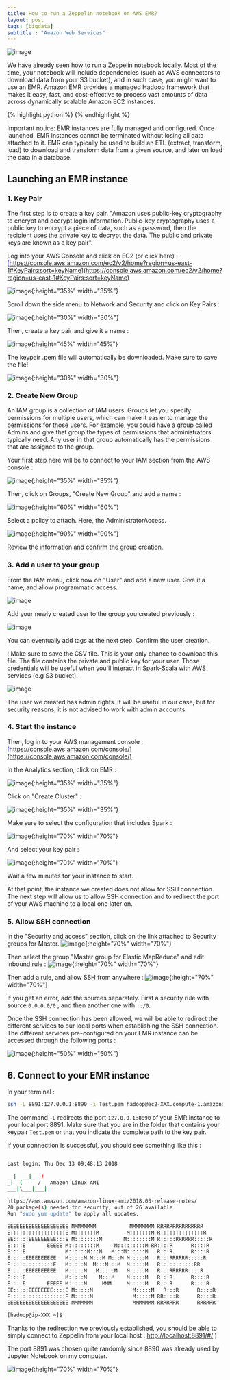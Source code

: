 ```yaml
---
title: How to run a Zeppelin notebook on AWS EMR?
layout: post
tags: [bigdata]
subtitle : "Amazon Web Services"
---
```


![image](https://maelfabien.github.io/assets/images/zep_emr.jpg)

We have already seen how to run a Zeppelin notebook locally. Most of the time, your notebook will include dependencies (such as AWS connectors to download data from your S3 bucket), and in such case, you might want to use an EMR. Amazon EMR provides a managed Hadoop framework that makes it easy, fast, and cost-effective to process vast amounts of data across dynamically scalable Amazon EC2 instances.

{% highlight python %}
{% endhighlight %}

Important notice: EMR instances are fully managed and configured. Once launched, EMR instances cannot be terminated without losing all data attached to it. EMR can typically be used to build an ETL (extract, transform, load) to download and transform data from a given source, and later on load the data in a database.

## Launching an EMR instance

### 1. Key Pair

The first step is to create a key pair. "Amazon uses public-key cryptography to encrypt and decrypt login information. Public–key cryptography uses a public key to encrypt a piece of data, such as a password, then the recipient uses the private key to decrypt the data. The public and private keys are known as a key pair". 

Log into your AWS Console and click on EC2 (or click here) : <span style="color:blue">[https://console.aws.amazon.com/ec2/v2/home?region=us-east-1#KeyPairs:sort=keyName](https://console.aws.amazon.com/ec2/v2/home?region=us-east-1#KeyPairs:sort=keyName)</span>

![image](https://maelfabien.github.io/assets/images/EMR0.jpg){:height="35%" width="35%"}

Scroll down the side menu to Network and Security and click on Key Pairs :

![image](https://maelfabien.github.io/assets/images/key.jpg){:height="30%" width="30%"}

Then, create a key pair and give it a name :

![image](https://maelfabien.github.io/assets/images/key2.jpg){:height="45%" width="45%"}

The keypair .pem file will automatically be downloaded. Make sure to save the file!

![image](https://maelfabien.github.io/assets/images/key3.jpg){:height="30%" width="30%"}

### 2. Create New Group

An IAM group is a collection of IAM users. Groups let you specify permissions for multiple users, which can make it easier to manage the permissions for those users. For example, you could have a group called Admins and give that group the types of permissions that administrators typically need. Any user in that group automatically has the permissions that are assigned to the group.

Your first step here will be to connect to your IAM section from the AWS console :

![image](https://maelfabien.github.io/assets/images/iam1.jpg){:height="35%" width="35%"}

Then, click on Groups, "Create New Group" and add a name :

![image](https://maelfabien.github.io/assets/images/iam2.jpg){:height="60%" width="60%"}

Select a policy to attach. Here, the AdministratorAccess.

![image](https://maelfabien.github.io/assets/images/iam3.jpg){:height="90%" width="90%"}

Review the information and confirm the group creation.

### 3. Add a user to your group

From the IAM menu, click now on "User" and add a new user. Give it a name, and allow programmatic access.

![image](https://maelfabien.github.io/assets/images/iam4.jpg)

Add your newly created user to the group you created previously :

![image](https://maelfabien.github.io/assets/images/iam5.jpg)

You can eventually add tags at the next step. Confirm the user creation. 

! Make sure to save the CSV file. This is your only chance to download this file. The file contains the private and public key for your user. Those credentials will be useful when you'll interact in Spark-Scala with AWS services (e.g S3 bucket).

![image](https://maelfabien.github.io/assets/images/iam6.jpg)

The user we created has admin rights. It will be useful in our case, but for security reasons, it is not advised to work with admin accounts. 

### 4. Start the instance

Then, log in to your AWS management console : <span style="color:blue">[https://console.aws.amazon.com/console/](https://console.aws.amazon.com/console/)</span>

In the Analytics section, click on EMR :

![image](https://maelfabien.github.io/assets/images/EMR1.v){:height="35%" width="35%"}

Click on "Create Cluster" :

![image](https://maelfabien.github.io/assets/images/EMR2.jpg){:height="35%" width="35%"}

Make sure to select the configuration that includes Spark :

![image](https://maelfabien.github.io/assets/images/EMR3.jpg){:height="70%" width="70%"}

And select your key pair :

![image](https://maelfabien.github.io/assets/images/key4.jpg){:height="70%" width="70%"}

Wait a few minutes for your instance to start. 

At that point, the instance we created does not allow for SSH connection. The next step will allow us to allow SSH connection and to redirect the port of your AWS machine to a local one later on. 

### 5. Allow SSH connection

In the "Security and access" section, click on the link attached to Security groups for Master.
![image](https://maelfabien.github.io/assets/images/ssh1.jpg){:height="70%" width="70%"}

Then select the group "Master group for Elastic MapReduce" and edit inbound rule :
![image](https://maelfabien.github.io/assets/images/ssh2.jpg){:height="70%" width="70%"}

Then add a rule, and allow SSH from anywhere :
![image](https://maelfabien.github.io/assets/images/ssh3.jpg){:height="70%" width="70%"}

If you get an error, add the sources separately. First a security rule with source ``` 0.0.0.0/0 ``` , and then another one with ``` ::/0 ```.

Once the SSH connection has been allowed, we will be able to redirect the different services to our local ports when establishing the SSH connection. The different services pre-configured on your EMR instance can be accessed through the following ports :

![image](https://maelfabien.github.io/assets/images/ssh4.jpg){:height="50%" width="50%"}

## 6. Connect to your EMR instance

In your terminal :

``` bash
ssh -L 8891:127.0.0.1:8890 -i Test.pem hadoop@ec2-XXX.compute-1.amazonaws.com 
```

The command ``` -L ``` redirects the port  ``` 127.0.0.1:8890 ```  of your EMR instance to your local port 8891. Make sure that you are in the folder that contains your keypair  ``` Test.pem ``` or that you indicate the complete path to the key pair.

If your connection is successful, you should see something like this :
```bash

Last login: Thu Dec 13 09:48:13 2018

__|  __|_  )
_|  (     /   Amazon Linux AMI
___|\___|___|

https://aws.amazon.com/amazon-linux-ami/2018.03-release-notes/
20 package(s) needed for security, out of 26 available
Run "sudo yum update" to apply all updates.

EEEEEEEEEEEEEEEEEEEE MMMMMMMM           MMMMMMMM RRRRRRRRRRRRRRR    
E::::::::::::::::::E M:::::::M         M:::::::M R::::::::::::::R   
EE:::::EEEEEEEEE:::E M::::::::M       M::::::::M R:::::RRRRRR:::::R 
E::::E       EEEEE M:::::::::M     M:::::::::M RR::::R      R::::R
E::::E             M::::::M:::M   M:::M::::::M   R:::R      R::::R
E:::::EEEEEEEEEE   M:::::M M:::M M:::M M:::::M   R:::RRRRRR:::::R 
E::::::::::::::E   M:::::M  M:::M:::M  M:::::M   R:::::::::::RR   
E:::::EEEEEEEEEE   M:::::M   M:::::M   M:::::M   R:::RRRRRR::::R  
E::::E             M:::::M    M:::M    M:::::M   R:::R      R::::R
E::::E       EEEEE M:::::M     MMM     M:::::M   R:::R      R::::R
EE:::::EEEEEEEE::::E M:::::M             M:::::M   R:::R      R::::R
E::::::::::::::::::E M:::::M             M:::::M RR::::R      R::::R
EEEEEEEEEEEEEEEEEEEE MMMMMMM             MMMMMMM RRRRRRR      RRRRRR

[hadoop@ip-XXX ~]$ 
```

Thanks to the redirection we previously established, you should be able to simply connect to Zeppelin from your local host : <span style="color:blue">[http://localhost:8891/#/](http://localhost:8891/#/)</span> )

The port 8891 was chosen quite randomly since 8890 was already used by Jupyter Notebook on my computer.

![image](https://maelfabien.github.io/assets/images/zeppelin.jpg){:height="70%" width="70%"}